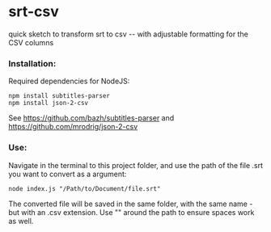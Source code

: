 # srt-csv
quick sketch to transform srt to csv -- with adjustable formatting for the CSV columns


### Installation:

Required dependencies for NodeJS:

    npm install subtitles-parser
    npm install json-2-csv

See https://github.com/bazh/subtitles-parser and https://github.com/mrodrig/json-2-csv


### Use:

Navigate in the terminal to this project folder, and use the path of the file .srt you want to convert as a argument:

    node index.js "/Path/to/Document/file.srt"

The converted file will be saved in the same folder, with the same name - but with an .csv extension. Use "" around the path to ensure spaces work as well.
